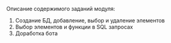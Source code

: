 Описание содержимого заданий модуля:
1. Создание БД, добавление, выбор и удаление элементов
2. Выбор элементов и функции в SQL запросах
3. Доработка бота
